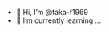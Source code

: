 - 👋 Hi, I’m @taka-f1969
- 🌱 I’m currently learning ...

<!---
taka-f1969/taka-f1969 is a ✨ special ✨ repository because its `README.md` (this file) appears on your GitHub profile.
You can click the Preview link to take a look at your changes.
--->
